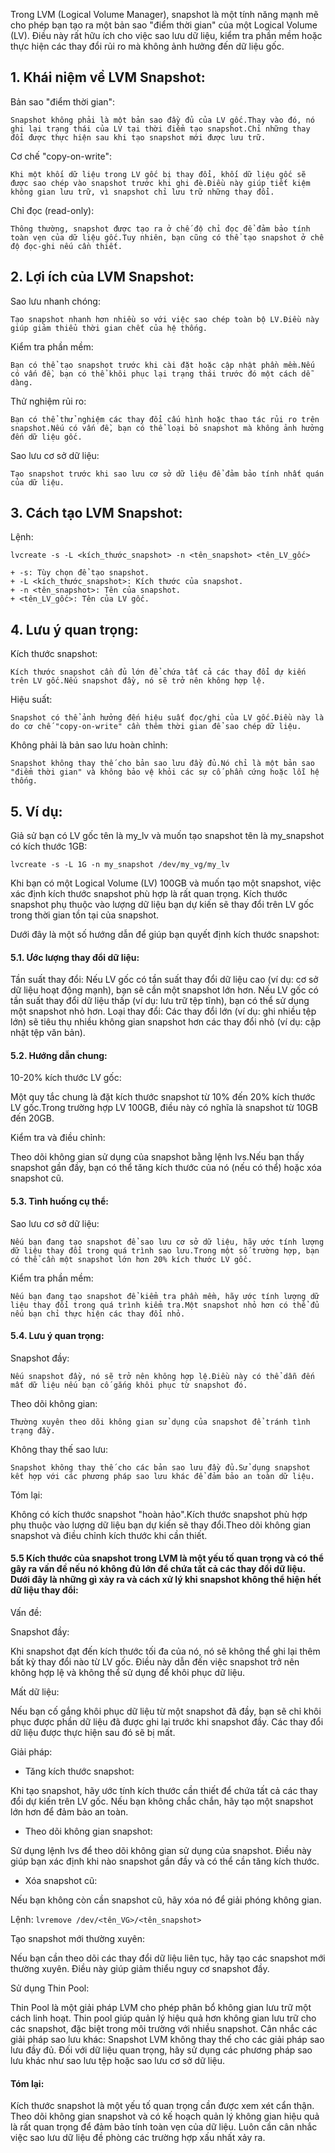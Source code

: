 Trong LVM (Logical Volume Manager), snapshot là một tính năng mạnh mẽ cho phép bạn tạo ra một bản sao "điểm thời gian" của một Logical Volume (LV). Điều này rất hữu ích cho việc sao lưu dữ liệu, kiểm tra phần mềm hoặc thực hiện các thay đổi rủi ro mà không ảnh hưởng đến dữ liệu gốc.

## 1. Khái niệm về LVM Snapshot:

Bản sao "điểm thời gian":

    Snapshot không phải là một bản sao đầy đủ của LV gốc.Thay vào đó, nó ghi lại trạng thái của LV tại thời điểm tạo snapshot.Chỉ những thay đổi được thực hiện sau khi tạo snapshot mới được lưu trữ.


Cơ chế "copy-on-write":

    Khi một khối dữ liệu trong LV gốc bị thay đổi, khối dữ liệu gốc sẽ được sao chép vào snapshot trước khi ghi đè.Điều này giúp tiết kiệm không gian lưu trữ, vì snapshot chỉ lưu trữ những thay đổi.

Chỉ đọc (read-only):

    Thông thường, snapshot được tạo ra ở chế độ chỉ đọc để đảm bảo tính toàn vẹn của dữ liệu gốc.Tuy nhiên, bạn cũng có thể tạo snapshot ở chế độ đọc-ghi nếu cần thiết.

## 2. Lợi ích của LVM Snapshot:

Sao lưu nhanh chóng:

    Tạo snapshot nhanh hơn nhiều so với việc sao chép toàn bộ LV.Điều này giúp giảm thiểu thời gian chết của hệ thống.

Kiểm tra phần mềm:

    Bạn có thể tạo snapshot trước khi cài đặt hoặc cập nhật phần mềm.Nếu có vấn đề, bạn có thể khôi phục lại trạng thái trước đó một cách dễ dàng.

Thử nghiệm rủi ro:

    Bạn có thể thử nghiệm các thay đổi cấu hình hoặc thao tác rủi ro trên snapshot.Nếu có vấn đề, bạn có thể loại bỏ snapshot mà không ảnh hưởng đến dữ liệu gốc.

Sao lưu cơ sở dữ liệu:

    Tạo snapshot trước khi sao lưu cơ sở dữ liệu để đảm bảo tính nhất quán của dữ liệu.

## 3. Cách tạo LVM Snapshot:

Lệnh:

    lvcreate -s -L <kích_thước_snapshot> -n <tên_snapshot> <tên_LV_gốc>

    + -s: Tùy chọn để tạo snapshot.
    + -L <kích_thước_snapshot>: Kích thước của snapshot.
    + -n <tên_snapshot>: Tên của snapshot.
    + <tên_LV_gốc>: Tên của LV gốc.

## 4. Lưu ý quan trọng:

Kích thước snapshot:

    Kích thước snapshot cần đủ lớn để chứa tất cả các thay đổi dự kiến trên LV gốc.Nếu snapshot đầy, nó sẽ trở nên không hợp lệ.

Hiệu suất:

    Snapshot có thể ảnh hưởng đến hiệu suất đọc/ghi của LV gốc.Điều này là do cơ chế "copy-on-write" cần thêm thời gian để sao chép dữ liệu.

Không phải là bản sao lưu hoàn chỉnh:

    Snapshot không thay thế cho bản sao lưu đầy đủ.Nó chỉ là một bản sao "điểm thời gian" và không bảo vệ khỏi các sự cố phần cứng hoặc lỗi hệ thống.

## 5. Ví dụ:

Giả sử bạn có LV gốc tên là my_lv và muốn tạo snapshot tên là my_snapshot có kích thước 1GB:

    lvcreate -s -L 1G -n my_snapshot /dev/my_vg/my_lv

Khi bạn có một Logical Volume (LV) 100GB và muốn tạo một snapshot, việc xác định kích thước snapshot phù hợp là rất quan trọng. Kích thước snapshot phụ thuộc vào lượng dữ liệu bạn dự kiến sẽ thay đổi trên LV gốc trong thời gian tồn tại của snapshot.

Dưới đây là một số hướng dẫn để giúp bạn quyết định kích thước snapshot:

#### 5.1. Ước lượng thay đổi dữ liệu:

Tần suất thay đổi:
Nếu LV gốc có tần suất thay đổi dữ liệu cao (ví dụ: cơ sở dữ liệu hoạt động mạnh), bạn sẽ cần một snapshot lớn hơn.
Nếu LV gốc có tần suất thay đổi dữ liệu thấp (ví dụ: lưu trữ tệp tĩnh), bạn có thể sử dụng một snapshot nhỏ hơn.
Loại thay đổi:
Các thay đổi lớn (ví dụ: ghi nhiều tệp lớn) sẽ tiêu thụ nhiều không gian snapshot hơn các thay đổi nhỏ (ví dụ: cập nhật tệp văn bản).

#### 5.2. Hướng dẫn chung:

10-20% kích thước LV gốc:

Một quy tắc chung là đặt kích thước snapshot từ 10% đến 20% kích thước LV gốc.Trong trường hợp LV 100GB, điều này có nghĩa là snapshot từ 10GB đến 20GB.

Kiểm tra và điều chỉnh:

Theo dõi không gian sử dụng của snapshot bằng lệnh lvs.Nếu bạn thấy snapshot gần đầy, bạn có thể tăng kích thước của nó (nếu có thể) hoặc xóa snapshot cũ.

#### 5.3. Tình huống cụ thể:

Sao lưu cơ sở dữ liệu:

    Nếu bạn đang tạo snapshot để sao lưu cơ sở dữ liệu, hãy ước tính lượng dữ liệu thay đổi trong quá trình sao lưu.Trong một số trường hợp, bạn có thể cần một snapshot lớn hơn 20% kích thước LV gốc.

Kiểm tra phần mềm:

    Nếu bạn đang tạo snapshot để kiểm tra phần mềm, hãy ước tính lượng dữ liệu thay đổi trong quá trình kiểm tra.Một snapshot nhỏ hơn có thể đủ nếu bạn chỉ thực hiện các thay đổi nhỏ.

#### 5.4. Lưu ý quan trọng:

Snapshot đầy:

    Nếu snapshot đầy, nó sẽ trở nên không hợp lệ.Điều này có thể dẫn đến mất dữ liệu nếu bạn cố gắng khôi phục từ snapshot đó.

Theo dõi không gian:

    Thường xuyên theo dõi không gian sử dụng của snapshot để tránh tình trạng đầy.

Không thay thế sao lưu:

    Snapshot không thay thế cho các bản sao lưu đầy đủ.Sử dụng snapshot kết hợp với các phương pháp sao lưu khác để đảm bảo an toàn dữ liệu.

Tóm lại:

Không có kích thước snapshot "hoàn hảo".Kích thước snapshot phù hợp phụ thuộc vào lượng dữ liệu bạn dự kiến sẽ thay đổi.Theo dõi không gian snapshot và điều chỉnh kích thước khi cần thiết.


#### 5.5 Kích thước của snapshot trong LVM là một yếu tố quan trọng và có thể gây ra vấn đề nếu nó không đủ lớn để chứa tất cả các thay đổi dữ liệu. Dưới đây là những gì xảy ra và cách xử lý khi snapshot không thể hiện hết dữ liệu thay đổi:

Vấn đề:

Snapshot đầy:

Khi snapshot đạt đến kích thước tối đa của nó, nó sẽ không thể ghi lại thêm bất kỳ thay đổi nào từ LV gốc.
Điều này dẫn đến việc snapshot trở nên không hợp lệ và không thể sử dụng để khôi phục dữ liệu.

Mất dữ liệu:

Nếu bạn cố gắng khôi phục dữ liệu từ một snapshot đã đầy, bạn sẽ chỉ khôi phục được phần dữ liệu đã được ghi lại trước khi snapshot đầy.
Các thay đổi dữ liệu được thực hiện sau đó sẽ bị mất.

Giải pháp:

  + Tăng kích thước snapshot:

Khi tạo snapshot, hãy ước tính kích thước cần thiết để chứa tất cả các thay đổi dự kiến trên LV gốc.
Nếu bạn không chắc chắn, hãy tạo một snapshot lớn hơn để đảm bảo an toàn.

  + Theo dõi không gian snapshot:

Sử dụng lệnh lvs để theo dõi không gian sử dụng của snapshot.
Điều này giúp bạn xác định khi nào snapshot gần đầy và có thể cần tăng kích thước.

  + Xóa snapshot cũ:

Nếu bạn không còn cần snapshot cũ, hãy xóa nó để giải phóng không gian.

Lệnh: ``lvremove /dev/<tên_VG>/<tên_snapshot>``

Tạo snapshot mới thường xuyên:

Nếu bạn cần theo dõi các thay đổi dữ liệu liên tục, hãy tạo các snapshot mới thường xuyên.
Điều này giúp giảm thiểu nguy cơ snapshot đầy.

Sử dụng Thin Pool:

Thin Pool là một giải pháp LVM cho phép phân bổ không gian lưu trữ một cách linh hoạt.
Thin pool giúp quản lý hiệu quả hơn không gian lưu trữ cho các snapshot, đặc biệt trong môi trường với nhiều snapshot.
Cân nhắc các giải pháp sao lưu khác:
Snapshot LVM không thay thế cho các giải pháp sao lưu đầy đủ.
Đối với dữ liệu quan trọng, hãy sử dụng các phương pháp sao lưu khác như sao lưu tệp hoặc sao lưu cơ sở dữ liệu.

#### Tóm lại:

Kích thước snapshot là một yếu tố quan trọng cần được xem xét cẩn thận.
Theo dõi không gian snapshot và có kế hoạch quản lý không gian hiệu quả là rất quan trọng để đảm bảo tính toàn vẹn của dữ liệu.
Luôn cần cân nhắc việc sao lưu dữ liệu đề phòng các trường hợp xấu nhất xảy ra.